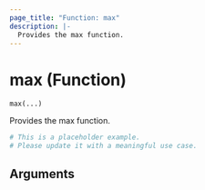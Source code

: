 ```yaml
---
page_title: "Function: max"
description: |-
  Provides the max function.
---
```


# max (Function)

`max(...)`

Provides the max function.

```terraform
# This is a placeholder example.
# Please update it with a meaningful use case.

```

## Arguments

